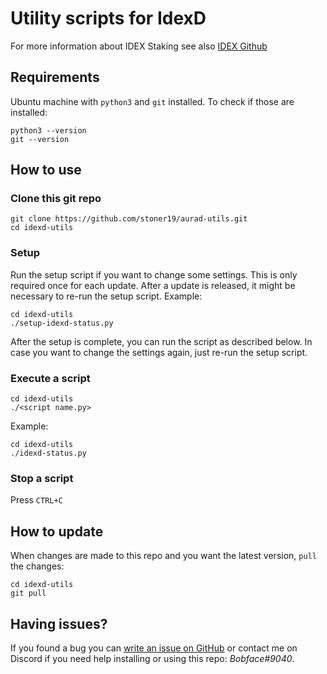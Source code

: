 # Utility scripts for IdexD

For more information about IDEX Staking see also [IDEX Github](https://github.com/idexio/IDEXd#getting-aurad)

## Requirements
Ubuntu machine with `python3` and `git` installed.
To check if those are installed:
```
python3 --version
git --version
```

## How  to use

### Clone this git repo
```
git clone https://github.com/stoner19/aurad-utils.git
cd idexd-utils
```
### Setup
Run the setup script if you want to change some settings. This is only required once for each update.
After a update is released, it might be necessary to re-run the setup script.
Example:
```
cd idexd-utils
./setup-idexd-status.py
```
After the setup is complete, you can run the script as described below.
In case you want to change the settings again, just re-run the setup script.

### Execute a script
```
cd idexd-utils
./<script name.py>
```

Example:
```
cd idexd-utils
./idexd-status.py
```

### Stop a script

Press `CTRL+C`

## How to update
When changes are made to this repo and you want the latest version, `pull` the changes:
```
cd idexd-utils
git pull
```

## Having issues?
If you found a bug you can [write an issue on GitHub](https://github.com/stoner19/aurad-utils/issues) or contact me on Discord if you need help installing or using this repo: *Bobface#9040*.
